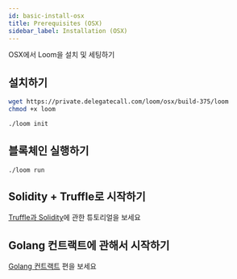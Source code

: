 ```yaml
---
id: basic-install-osx
title: Prerequisites (OSX)
sidebar_label: Installation (OSX)
---
```

OSX에서 Loom을 설치 및 세팅하기


## 설치하기

```bash
wget https://private.delegatecall.com/loom/osx/build-375/loom
chmod +x loom

./loom init
```

## 블록체인 실행하기
```
./loom run
```


## Solidity + Truffle로 시작하기

[Truffle과 Solidity](truffle-deploy.html)에 관한 튜토리얼을 보세요


## Golang 컨트랙트에 관해서 시작하기

[Golang 컨트랙트](prereqs.html) 편을 보세요